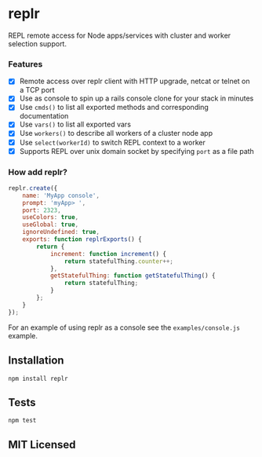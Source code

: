 # replr

REPL remote access for Node apps/services with cluster and worker selection support.

### Features

- [x] Remote access over replr client with HTTP upgrade, netcat or telnet on a TCP port
- [x] Use as console to spin up a rails console clone for your stack in minutes
- [x] Use `cmds()` to list all exported methods and corresponding documentation
- [x] Use `vars()` to list all exported vars
- [x] Use `workers()` to describe all workers of a cluster node app
- [x] Use `select(workerId)` to switch REPL context to a worker
- [x] Supports REPL over unix domain socket by specifying `port` as a file path

### How add replr?

```js
replr.create({
    name: 'MyApp console',
    prompt: 'myApp> ',
    port: 2323,
    useColors: true,
    useGlobal: true,
    ignoreUndefined: true,
    exports: function replrExports() {
        return {
            increment: function increment() {
                return statefulThing.counter++;
            },
            getStatefulThing: function getStatefulThing() {
                return statefulThing;
            }
        };
    }
});
```

For an example of using replr as a console see the `examples/console.js` example.

## Installation

`npm install replr`

## Tests

`npm test`

## MIT Licensed

